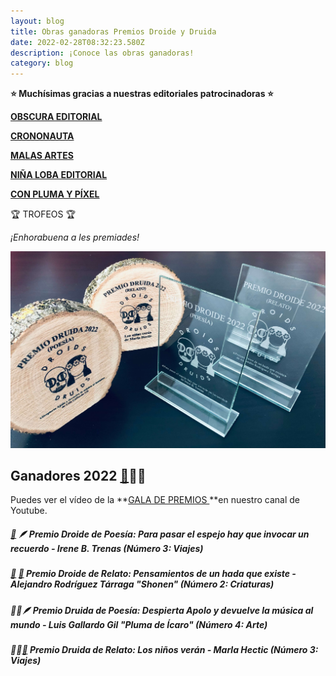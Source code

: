 ```yaml
---
layout: blog
title: Obras ganadoras Premios Droide y Druida
date: 2022-02-28T08:32:23.580Z
description: ¡Conoce las obras ganadoras!
category: blog
---
```

**⭐ Muchísimas gracias a nuestras editoriales patrocinadoras ⭐**

**[OBSCURA EDITORIAL](https://www.obscura.es/)**

**[CRONONAUTA](https://www.crononauta.es/)**

**[MALAS ARTES](https://malasarteseditorial.com/)**

**[NIÑA LOBA EDITORIAL](https://www.ninalobaeditorial.es/)**

**[CON PLUMA Y PÍXEL](https://conplumaypixel.com/tienda/ols/products/susanna-blue)**

🏆  TROFEOS 🏆

*¡Enhorabuena a les premiades!*

![](/public/images/tiny.jpg)

## Ganadores 2022 [🤖](https://emojipedia.org/robot/)🧙‍♀️​

Puedes ver el vídeo de la **[GALA DE PREMIOS ](https://www.youtube.com/watch?v=1XFcfxzIAS4)**en nuestro canal de Youtube.

##### [🤖](https://emojipedia.org/robot/)  🪶 Premio Droide de Poesía: *Para pasar el espejo hay que invocar un recuerdo* - Irene B. Trenas  (Número 3: Viajes)

##### [🤖](https://emojipedia.org/robot/)  [📇](https://emojipedia.org/card-index/) Premio Droide de Relato: ***Pensamientos de un hada que existe*** - Alejandro Rodríguez Tárraga "Shonen" (**Número 2: Criaturas)**

##### 🧙‍♀️​ 🪶 Premio Druida de Poesía: ***Despierta Apolo y devuelve la música al mundo*** - Luis Gallardo Gil  "Pluma de Ícaro" (**Número 4: Arte)**

##### 🧙‍♀️​[📇](https://emojipedia.org/card-index/)  Premio Druida de Relato: ***Los niños verán*** - Marla Hectic (**Número 3: Viajes)**